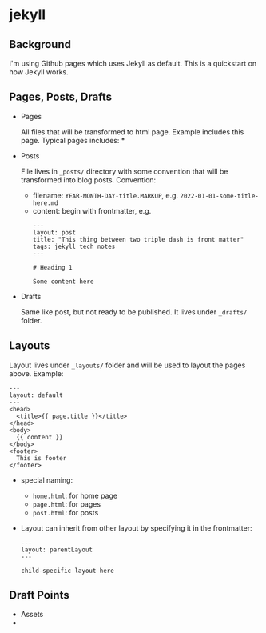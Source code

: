 # jekyll

## Background

I'm using Github pages which uses Jekyll as default.
This is a quickstart on how Jekyll works.

## Pages, Posts, Drafts

* Pages

  All files that will be transformed to html page.
  Example includes this page.
  Typical pages includes:
  * 

* Posts

  File lives in `_posts/` directory with some convention that will be transformed into blog posts.
  Convention:
  * filename: `YEAR-MONTH-DAY-title.MARKUP`, e.g. `2022-01-01-some-title-here.md`
  * content: begin with frontmatter, e.g.
    ```
    ---
    layout: post
    title: "This thing between two triple dash is front matter"
    tags: jekyll tech notes 
    ---

    # Heading 1

    Some content here
    ```

* Drafts

  Same like post, but not ready to be published.
  It lives under `_drafts/` folder.


## Layouts

Layout lives under `_layouts/` folder and will be used to layout the pages above. Example:

```
---
layout: default
---
<head>
  <title>{{ page.title }}</title>
</head>
<body>
  {{ content }}
</body>
<footer>
  This is footer
</footer>
```

* special naming:
  * `home.html`: for home page
  * `page.html`: for pages
  * `post.html`: for posts

* Layout can inherit from other layout by specifying it in the frontmatter:
  ```
  ---
  layout: parentLayout
  ---

  child-specific layout here
  ```

## Draft Points

* Assets
* 